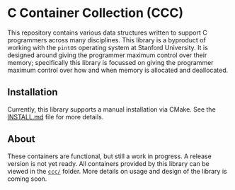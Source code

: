 # C Container Collection (CCC)

This repository contains various data structures written to support C programmers across many disciplines. This library is a byproduct of working with the `pintOS` operating system at Stanford University. It is designed around giving the programmer maximum control over their memory; specifically this library is focussed on giving the programmer maximum control over how and when memory is allocated and deallocated.

## Installation

Currently, this library supports a manual installation via CMake. See the [INSTALL.md](/INSTALL.md) file for more details.

## About

These containers are functional, but still a work in progress. A release version is not yet ready. All containers provided by this library can be viewed in the [`ccc/`](/ccc/) folder. More details on usage and design of the library is coming soon.

